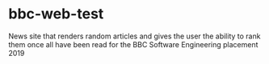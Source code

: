 # bbc-web-test
News site that renders random articles and gives the user the ability to rank them once all have been read for the BBC Software Engineering placement 2019
